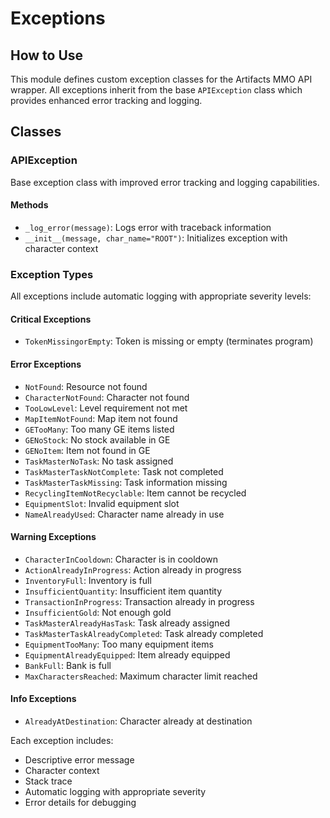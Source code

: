 # Exceptions

## How to Use

This module defines custom exception classes for the Artifacts MMO API wrapper. All exceptions inherit from the base `APIException` class which provides enhanced error tracking and logging.

## Classes

### APIException

Base exception class with improved error tracking and logging capabilities.

#### Methods
- `_log_error(message)`: Logs error with traceback information
- `__init__(message, char_name="ROOT")`: Initializes exception with character context

### Exception Types

All exceptions include automatic logging with appropriate severity levels:

#### Critical Exceptions
- `TokenMissingorEmpty`: Token is missing or empty (terminates program)

#### Error Exceptions
- `NotFound`: Resource not found
- `CharacterNotFound`: Character not found
- `TooLowLevel`: Level requirement not met
- `MapItemNotFound`: Map item not found
- `GETooMany`: Too many GE items listed
- `GENoStock`: No stock available in GE
- `GENoItem`: Item not found in GE
- `TaskMasterNoTask`: No task assigned
- `TaskMasterTaskNotComplete`: Task not completed
- `TaskMasterTaskMissing`: Task information missing
- `RecyclingItemNotRecyclable`: Item cannot be recycled
- `EquipmentSlot`: Invalid equipment slot
- `NameAlreadyUsed`: Character name already in use

#### Warning Exceptions
- `CharacterInCooldown`: Character is in cooldown
- `ActionAlreadyInProgress`: Action already in progress
- `InventoryFull`: Inventory is full
- `InsufficientQuantity`: Insufficient item quantity
- `TransactionInProgress`: Transaction already in progress
- `InsufficientGold`: Not enough gold
- `TaskMasterAlreadyHasTask`: Task already assigned
- `TaskMasterTaskAlreadyCompleted`: Task already completed
- `EquipmentTooMany`: Too many equipment items
- `EquipmentAlreadyEquipped`: Item already equipped
- `BankFull`: Bank is full
- `MaxCharactersReached`: Maximum character limit reached

#### Info Exceptions
- `AlreadyAtDestination`: Character already at destination

Each exception includes:
- Descriptive error message
- Character context
- Stack trace
- Automatic logging with appropriate severity
- Error details for debugging
